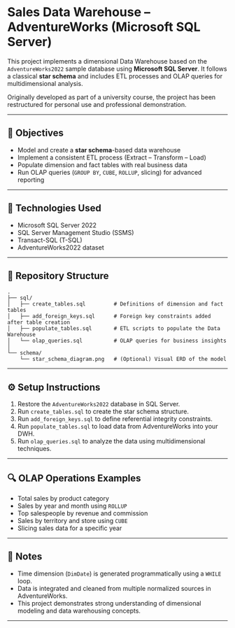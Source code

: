 
# Sales Data Warehouse – AdventureWorks (Microsoft SQL Server)

This project implements a dimensional Data Warehouse based on the `AdventureWorks2022` sample database using **Microsoft SQL Server**. It follows a classical **star schema** and includes ETL processes and OLAP queries for multidimensional analysis.

Originally developed as part of a university course, the project has been restructured for personal use and professional demonstration.

---

## 🎯 Objectives

- Model and create a **star schema**-based data warehouse
- Implement a consistent ETL process (Extract – Transform – Load)
- Populate dimension and fact tables with real business data
- Run OLAP queries (`GROUP BY`, `CUBE`, `ROLLUP`, slicing) for advanced reporting

---

## 🧰 Technologies Used

- Microsoft SQL Server 2022
- SQL Server Management Studio (SSMS)
- Transact-SQL (T-SQL)
- AdventureWorks2022 dataset

---

## 📁 Repository Structure

```
.
├── sql/
│   ├── create_tables.sql         # Definitions of dimension and fact tables
│   ├── add_foreign_keys.sql      # Foreign key constraints added after table creation
│   ├── populate_tables.sql       # ETL scripts to populate the Data Warehouse
│   └── olap_queries.sql          # OLAP queries for business insights
│
└── schema/
    └── star_schema_diagram.png   # (Optional) Visual ERD of the model

```

---

## ⚙️ Setup Instructions

1. Restore the `AdventureWorks2022` database in SQL Server.
2. Run `create_tables.sql` to create the star schema structure.
3. Run `add_foreign_keys.sql` to define referential integrity constraints.
4. Run `populate_tables.sql` to load data from AdventureWorks into your DWH.
5. Run `olap_queries.sql` to analyze the data using multidimensional techniques.

---

## 🔍 OLAP Operations Examples

- Total sales by product category
- Sales by year and month using `ROLLUP`
- Top salespeople by revenue and commission
- Sales by territory and store using `CUBE`
- Slicing sales data for a specific year

---

## 📎 Notes

- Time dimension (`DimDate`) is generated programmatically using a `WHILE` loop.
- Data is integrated and cleaned from multiple normalized sources in AdventureWorks.
- This project demonstrates strong understanding of dimensional modeling and data warehousing concepts.

---
